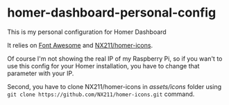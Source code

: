 # homer-dashboard-personal-config
This is my personal configuration for Homer Dashboard

It relies on [Font Awesome](https://fontawesome.com) and [NX211/homer-icons](https://github.com/NX211/homer-icons).

Of course I'm not showing the real IP of my Raspberry Pi, so if you wan't to use this config for your Homer installation, you have to change that parameter with your IP.

Second, you have to clone NX211/homer-icons in *assets/icons* folder using `git clone https://github.com/NX211/homer-icons.git` command.
